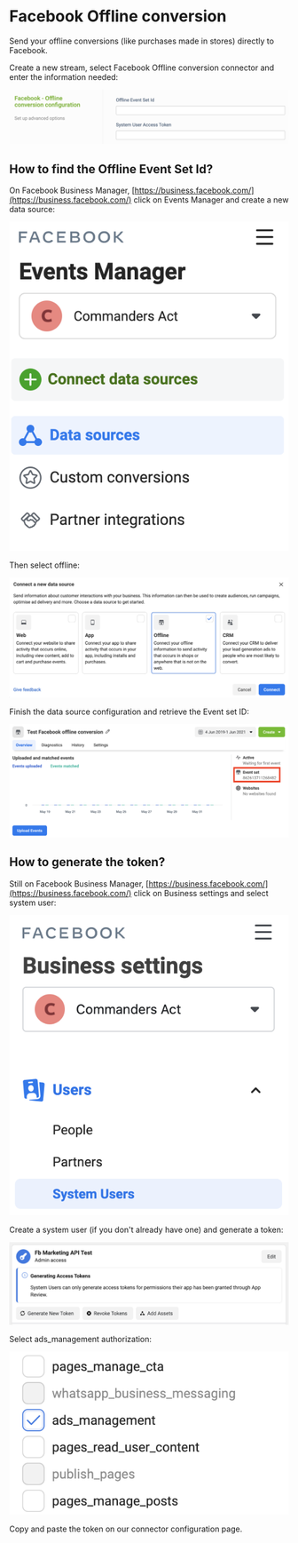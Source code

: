 # Facebook Offline conversion

Send your offline conversions (like purchases made in stores) directly to Facebook.

Create a new stream, select Facebook Offline conversion connector and enter the information needed:

![](<../../../../.gitbook/assets/image (8) (1).png>)

## How to find the Offline Event Set Id?

On Facebook Business Manager, [https://business.facebook.com/](https://business.facebook.com/) click on Events Manager and create a new data source:

![](<../../../../.gitbook/assets/image (6) (1) (1) (1) (1).png>)

Then select offline:

![](<../../../../.gitbook/assets/image (7) (1) (1) (1) (1).png>)

Finish the data source configuration and retrieve the Event set ID:

![](<../../../../.gitbook/assets/image (5) (1) (1) (1).png>)

## How to generate the token?

Still on Facebook Business Manager, [https://business.facebook.com/](https://business.facebook.com/) click on Business settings and select system user:

![](<../../../../.gitbook/assets/image (2) (1) (1) (1) (1).png>)

Create a system user (if you don't already have one) and generate a token:

![](<../../../../.gitbook/assets/image (3) (1) (3).png>)

Select ads\_management authorization:

![](<../../../../.gitbook/assets/image (4) (1) (1) (2).png>)

Copy and paste the token on our connector configuration page.
